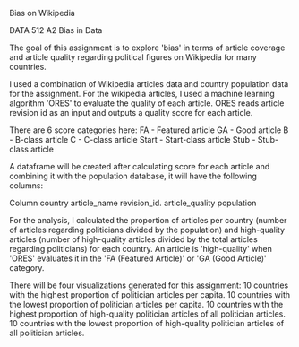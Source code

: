 
Bias on Wikipedia

DATA 512 A2 Bias in Data

The goal of this assignment is to explore 'bias' in terms of article coverage and article quality regarding political figures on Wikipedia for many countries.

I used a combination of Wikipedia articles data and country population data for the assignment. For the wikipedia articles,  I used a machine learning algorithm 'ORES' to evaluate the quality of each article. ORES reads article revision id as an input and outputs a quality score for each article.

There are 6 score categories here:
FA - Featured article
GA - Good article
B - B-class article
C - C-class article
Start - Start-class article
Stub - Stub-class article

A dataframe will be created after calculating score for each article and combining it with the population database, it will have the following columns:

Column
country
article_name
revision_id.
article_quality
population

For the analysis, I calculated the proportion of articles per country (number of articles regarding politicians divided by the population) and high-quality articles (number of high-quality articles divided by the total articles regarding politicians) for each country. An article is 'high-quality' when 'ORES' evaluates it in the 'FA (Featured Article)' or 'GA (Good Article)' category.

There will be four visualizations generated for this assignment:
10 countries with the highest proportion of politician articles per capita.
10 countries with the lowest proportion of politician articles per capita.
10 countries with the highest proportion of high-quality politician articles of all politician articles.
10 countries with the lowest proportion of high-quality politician articles of all politician articles.
